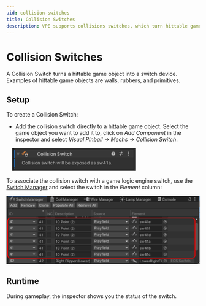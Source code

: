 ```yaml
---
uid: collision-switches
title: Collision Switches
description: VPE supports collisions switches, which turn hittable game objects into switch devices.
---
```


# Collision Switches

A Collision Switch turns a hittable game object into a switch device. Examples of hittable game objects are walls, rubbers, and primitives.

## Setup

To create a Collision Switch:

- Add the collision switch directly to a hittable game object. Select the game object you want to add it to, click on *Add Component* in the inspector and select *Visual Pinball -> Mechs -> Collision Switch*. 

<img src="collision-switch-inspector.png" width="323" class="img-fluid float-end" style="margin-left: 15px">

To associate the collision switch with a game logic engine switch, use the [Switch Manager](xref:switch_manager) and select the switch in the *Element* column:

![Switch Manager](collision-switch-switch-manager.png)

## Runtime

During gameplay, the inspector shows you the status of the switch. 
